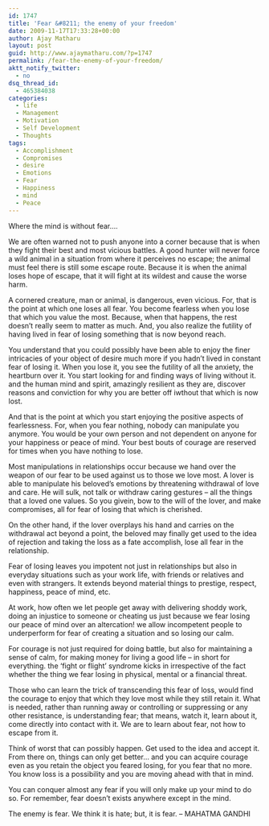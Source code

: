 ```yaml
---
id: 1747
title: 'Fear &#8211; the enemy of your freedom'
date: 2009-11-17T17:33:28+00:00
author: Ajay Matharu
layout: post
guid: http://www.ajaymatharu.com/?p=1747
permalink: /fear-the-enemy-of-your-freedom/
aktt_notify_twitter:
  - no
dsq_thread_id:
  - 465384038
categories:
  - life
  - Management
  - Motivation
  - Self Development
  - Thoughts
tags:
  - Accomplishment
  - Compromises
  - desire
  - Emotions
  - Fear
  - Happiness
  - mind
  - Peace
---
```

Where the mind is without fear&#8230;.

We are often warned not to push anyone into a corner because that is when they fight their best and most vicious battles. A good hunter will never force a wild animal in a situation from where it perceives no escape; the animal must feel there is still some escape route. Because it is when the animal loses hope of escape, that it will fight at its wildest and cause the worse harm.

A cornered creature, man or animal, is dangerous, even vicious. For, that is the point at which one loses all fear. You become fearless when you lose that which you value the most. Because, when that happens, the rest doesn&#8217;t really seem to matter as much. And, you also realize the futility of having lived in fear of losing something that is now beyond reach.

You understand that you could possibly have been able to enjoy the finer intricacies of your object of desire much more if you hadn&#8217;t lived in constant fear of losing it. When you lose it, you see the futility of all the anxiety, the heartburn over it. You start looking for and finding ways of living without it. and the human mind and spirit, amazingly resilient as they are, discover reasons and conviction for why you are better off iwthout that which is now lost.

And that is the point at which you start enjoying the positive aspects of fearlessness. For, when you fear nothing, nobody can manipulate you anymore. You would be your own person and not dependent on anyone for your happiness or peace of mind. Your best bouts of courage are reserved for times when you have nothing to lose. 

Most manipulations in relationships occur because we hand over the weapon of our fear to be used against us to those we love most. A lover is able to manipulate his beloved&#8217;s emotions by threatening withdrawal of love and care. He will sulk, not talk or withdraw caring gestures &#8211; all the things that a loved one values. So you givein, bow to the will of the lover, and make compromises, all for fear of losing that which is cherished.

On the other hand, if the lover overplays his hand and carries on the withdrawal act beyond a point, the beloved may finally get used to the idea of rejection and taking the loss as a fate accomplish, lose all fear in the relationship.

Fear of losing leaves you impotent not just in relationships but also in everyday situations such as your work life, with friends or relatives and even with strangers. It extends beyond material things to prestige, respect, happiness, peace of mind, etc.

At work, how often we let people get away with delivering shoddy work, doing an injustice to someone or cheating us just because we fear losing our peace of mind over an altercation! we allow incompetent people to underperform for fear of creating a situation and so losing our calm.

For courage is not just required for doing battle, but also for maintaining a sense of calm, for making money for living a good life &#8211; in short for everything. the &#8216;fight or flight&#8217; syndrome kicks in irrespective of the fact whether the thing we fear losing in physical, mental or a financial threat.

Those who can learn the trick of transcending this fear of loss, would find the courage to enjoy that which they love most while they still retain it. What is needed, rather than running away or controlling or suppressing or any other resistance, is understanding fear; that means, watch it, learn about it, come directly into contact with it. We are to learn about fear, not how to escape from it.

Think of worst that can possibly happen. Get used to the idea and accept it. From there on, things can only get better&#8230; and you can acquire courage even as you retain the object you feared losing, for you fear that no more. You know loss is a possibility and you are moving ahead with that in mind.

You can conquer almost any fear if you will only make up your mind to do so. For remember, fear doesn&#8217;t exists anywhere except in the mind.

The enemy is fear. We think it is hate; but, it is fear. &#8211; MAHATMA GANDHI